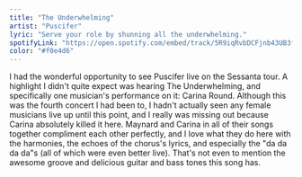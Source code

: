 ```yaml
---
title: "The Underwhelming"
artist: "Puscifer"
lyric: "Serve your role by shunning all the underwhelming."
spotifyLink: "https://open.spotify.com/embed/track/5R9iqRvbDCFjnb43UB3fej"
color: "#f0e4d6"
---
```


I had the wonderful opportunity to see Puscifer live on the Sessanta tour. A highlight I didn't quite expect was hearing The Underwhelming, and specifically one musician's performance on it: Carina Round. Although this was the fourth concert I had been to, I hadn't actually seen any female musicians live up until this point, and I really was missing out because Carina absolutely killed it here. Maynard and Carina in all of their songs together compliment each other perfectly, and I love what they do here with the harmonies, the echoes of the chorus's lyrics, and especially the "da da da da"s (all of which were even better live). That's not even to mention the awesome groove and delicious guitar and bass tones this song has.
